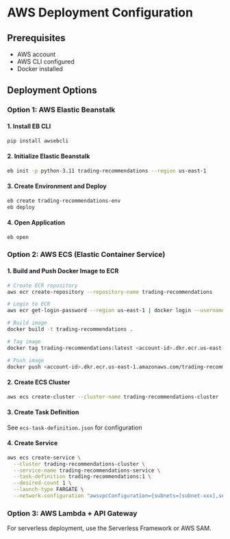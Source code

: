 # AWS Deployment Configuration

## Prerequisites
- AWS account
- AWS CLI configured
- Docker installed

## Deployment Options

### Option 1: AWS Elastic Beanstalk

#### 1. Install EB CLI
```bash
pip install awsebcli
```

#### 2. Initialize Elastic Beanstalk
```bash
eb init -p python-3.11 trading-recommendations --region us-east-1
```

#### 3. Create Environment and Deploy
```bash
eb create trading-recommendations-env
eb deploy
```

#### 4. Open Application
```bash
eb open
```

### Option 2: AWS ECS (Elastic Container Service)

#### 1. Build and Push Docker Image to ECR
```bash
# Create ECR repository
aws ecr create-repository --repository-name trading-recommendations

# Login to ECR
aws ecr get-login-password --region us-east-1 | docker login --username AWS --password-stdin <account-id>.dkr.ecr.us-east-1.amazonaws.com

# Build image
docker build -t trading-recommendations .

# Tag image
docker tag trading-recommendations:latest <account-id>.dkr.ecr.us-east-1.amazonaws.com/trading-recommendations:latest

# Push image
docker push <account-id>.dkr.ecr.us-east-1.amazonaws.com/trading-recommendations:latest
```

#### 2. Create ECS Cluster
```bash
aws ecs create-cluster --cluster-name trading-recommendations-cluster
```

#### 3. Create Task Definition
See `ecs-task-definition.json` for configuration

#### 4. Create Service
```bash
aws ecs create-service \
  --cluster trading-recommendations-cluster \
  --service-name trading-recommendations-service \
  --task-definition trading-recommendations:1 \
  --desired-count 1 \
  --launch-type FARGATE \
  --network-configuration "awsvpcConfiguration={subnets=[subnet-xxx],securityGroups=[sg-xxx],assignPublicIp=ENABLED}"
```

### Option 3: AWS Lambda + API Gateway

For serverless deployment, use the Serverless Framework or AWS SAM.
